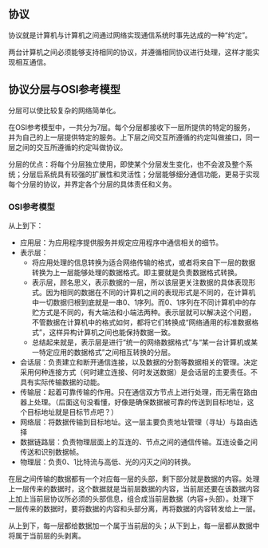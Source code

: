 ## 协议

协议就是计算机与计算机之间通过网络实现通信系统时事先达成的一种“约定”。

两台计算机之间必须能够支持相同的协议，并遵循相同协议进行处理，这样才能实现相互通信。

## 协议分层与OSI参考模型

分层可以使比较复杂的网络简单化。

在OSI参考模型中，一共分为7层。每个分层都接收下一层所提供的特定的服务，并为自己的上一层提供特定的服务。上下层之间交互所遵循的约定叫做接口，同一层之间的交互所遵循的约定叫做协议。

分层的优点：将每个分层独立使用，即使某个分层发生变化，也不会波及整个系统；分层后系统具有较强的扩展性和灵活性；分层能够细分通信功能，更易于实现每个分层的协议，并界定各个分层的具体责任和义务。

### OSI参考模型

从上到下：

- 应用层：为应用程序提供服务并规定应用程序中通信相关的细节。
- 表示层：
  - 将应用处理的信息转换为适合网络传输的格式，或者将来自下一层的数据转换为上一层能够处理的数据格式。即主要就是负责数据格式转换。
  - 表示层，顾名思义，表示数据的一层，所以该层更关注数据的具体表现形式。因为相同的数据在不同的计算机之间的表现形式是不同的，在计算机中一切数据归根到底就是一串0、1序列。而0、1序列在不同计算机中的存贮方式是不同的，有大端法和小端法两种。表示层就可以解决这个问题，不管数据在计算机中的格式如何，都将它们转换成“网络通用的标准数据格式”，这样异构计算机之间也能保持数据一致。
  - 总结起来就是，表示层是进行“统一的网络数据格式”与“某一台计算机或某一特定应用的数据格式”之间相互转换的分层。
- 会话层：负责建立和断开通信连接，以及数据的分割等数据相关的管理。决定采用何种连接方式（何时建立连接、何时发送数据）是会话层的主要责任。不具有实际传输数据的动能。
- 传输层：起着可靠传输的作用。只在通信双方节点上进行处理，而无需在路由器上处理。（后面这句没看懂，好像是确保数据被可靠的传送到目标地址，这个目标地址就是目标节点吧？）
- 网络层：将数据传输到目标地址。这一层主要负责地址管理（寻址）与路由选择
- 数据链路层：负责物理层面上的互连的、节点之间的通信传输。互连设备之间传送和识别数据帧。
- 物理层：负责0、1比特流与高低、光的闪灭之间的转换。

在层之间传输的数据都有一个对应每一层的头部，剩下部分就是数据的内容。处理上一层传来的数据时，这个数据就是当前层数据的内容，当前层还要在该数据内容上加上当前层协议所必须的头部信息，组合成当前层数据（内容+头部）。处理下一层传来的数据时，要将数据的内容和头部分离，再将数据的内容转发给上一层。

从上到下，每一层都给数据加一个属于当前层的头；从下到上，每一层都从数据中将属于当前层的头剥离。